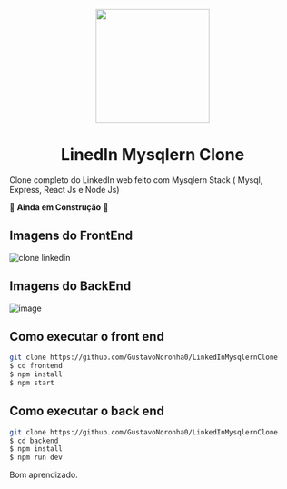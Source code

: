 <p align="center">
  <img src="https://image.flaticon.com/icons/png/512/174/174857.png" width="200" />
</p>

<h1 align="center">
 LinedIn Mysqlern Clone
</h1>

Clone completo do LinkedIn web feito com Mysqlern Stack ( Mysql, Express, React Js e Node Js)

🚧 **Ainda em Construção** 🚧

## Imagens do FrontEnd
![clone linkedin](https://user-images.githubusercontent.com/77861206/108550523-70b98280-72cd-11eb-8cb1-62b0dee4c1c1.PNG)

## Imagens do BackEnd
![image](https://user-images.githubusercontent.com/77861206/109046701-ce761200-76b3-11eb-9ee9-4e2de0ed6517.png)


## Como executar o front end

```bash
git clone https://github.com/GustavoNoronha0/LinkedInMysqlernClone
$ cd frontend
$ npm install
$ npm start
```

## Como executar o back end

```bash
git clone https://github.com/GustavoNoronha0/LinkedInMysqlernClone
$ cd backend
$ npm install
$ npm run dev
```

Bom aprendizado.<br/>